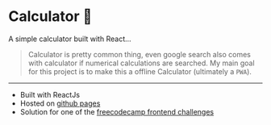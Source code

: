 Calculator 🔢
===

A simple calculator built with <span title="Javascript">React</span>...

> Calculator is pretty common thing, even google search also comes with calculator if numerical calculations are searched. 
My main goal for this project is to make this a offline Calculator (ultimately a `PWA`).

---

- Built with ReactJs
- Hosted on [github pages](https://mukeshgurpude.github.io/calculator/)
- Solution for one of the [freecodecamp frontend challenges](https://www.freecodecamp.org/learn/front-end-libraries/front-end-libraries-projects/build-a-javascript-calculator)

